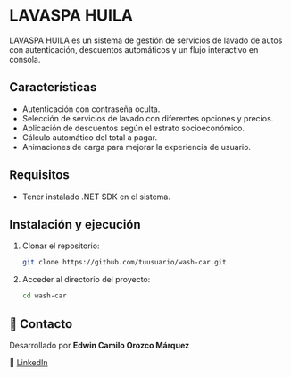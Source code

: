 # LAVASPA HUILA

LAVASPA HUILA es un sistema de gestión de servicios de lavado de autos con autenticación, descuentos automáticos y un flujo interactivo en consola.

## Características

- Autenticación con contraseña oculta.  
- Selección de servicios de lavado con diferentes opciones y precios.  
- Aplicación de descuentos según el estrato socioeconómico.  
- Cálculo automático del total a pagar.  
- Animaciones de carga para mejorar la experiencia de usuario.  

## Requisitos

- Tener instalado .NET SDK en el sistema.  

## Instalación y ejecución

1. Clonar el repositorio:  
   ```sh
   git clone https://github.com/tuusuario/wash-car.git

2. Acceder al directorio del proyecto:
    ```sh
    cd wash-car

## 📩 Contacto

Desarrollado por **Edwin Camilo Orozco Márquez**  

📌 [LinkedIn](https://www.linkedin.com/in/corozcodev/)  

